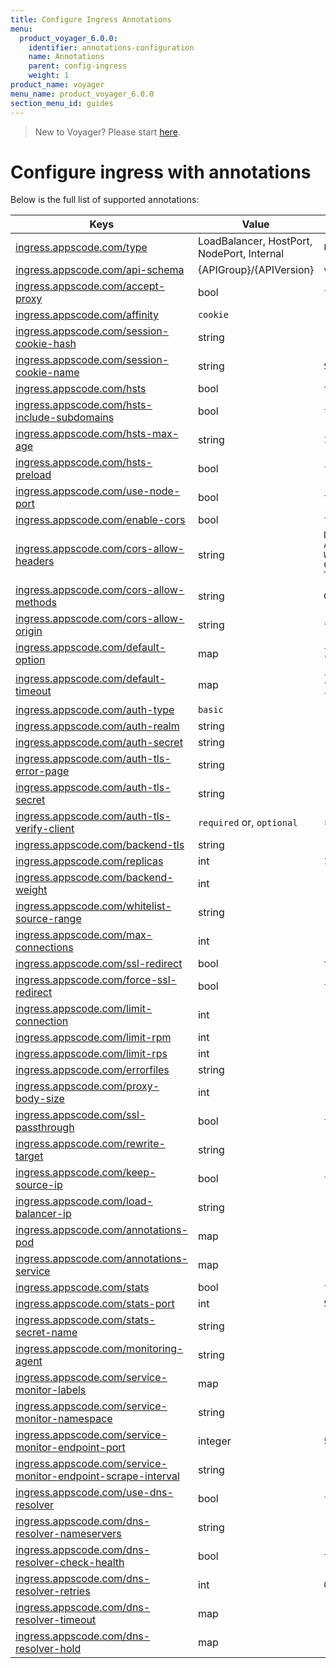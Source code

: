 ```yaml
---
title: Configure Ingress Annotations
menu:
  product_voyager_6.0.0:
    identifier: annotations-configuration
    name: Annotations
    parent: config-ingress
    weight: 1
product_name: voyager
menu_name: product_voyager_6.0.0
section_menu_id: guides
---
```


> New to Voyager? Please start [here](/products/voyager/6.0.0/concepts/overview).

# Configure ingress with annotations

Below is the full list of supported annotations:

|  Keys  |   Value   |  Default |
|--------|-----------|----------|
| [ingress.appscode.com/type](/products/voyager/6.0.0/concepts/README) | LoadBalancer, HostPort, NodePort, Internal | `LoadBalancer` |
| [ingress.appscode.com/api-schema](/products/voyager/6.0.0/concepts/overview) | {APIGroup}/{APIVersion} | `voyager.appscode.com/v1beta1` |
| [ingress.appscode.com/accept-proxy](/products/voyager/6.0.0/guides/ingress/configuration/accept-proxy) | bool | `false` |
| [ingress.appscode.com/affinity](/products/voyager/6.0.0/guides/ingress/http/sticky-session) | `cookie` | |
| [ingress.appscode.com/session-cookie-hash](/products/voyager/6.0.0/guides/ingress/http/sticky-session) | string | |
| [ingress.appscode.com/session-cookie-name](/products/voyager/6.0.0/guides/ingress/http/sticky-session) | string | `SERVERID` |
| [ingress.appscode.com/hsts](/products/voyager/6.0.0/guides/ingress/http/hsts) | bool | `true` |
| [ingress.appscode.com/hsts-include-subdomains](/products/voyager/6.0.0/guides/ingress/http/hsts) | bool | `false` |
| [ingress.appscode.com/hsts-max-age](/products/voyager/6.0.0/guides/ingress/http/hsts) | string | `15768000` |
| [ingress.appscode.com/hsts-preload](/products/voyager/6.0.0/guides/ingress/http/hsts) | bool | `false` |
| [ingress.appscode.com/use-node-port](/products/voyager/6.0.0/concepts/ingress-types/nodeport) | bool | `false` |
| [ingress.appscode.com/enable-cors](/products/voyager/6.0.0/guides/ingress/http/cors) | bool | `false` |
| [ingress.appscode.com/cors-allow-headers](/products/voyager/6.0.0/guides/ingress/http/cors) | string | `DNT,X-CustomHeader,Keep-Alive,User-Agent,X-Requested-With,If-Modified-Since,Cache-Control,Content-Type,Authorization` |
| [ingress.appscode.com/cors-allow-methods](/products/voyager/6.0.0/guides/ingress/http/cors) | string | `GET,PUT,POST,DELETE,PATCH,OPTIONS` |
| [ingress.appscode.com/cors-allow-origin](/products/voyager/6.0.0/guides/ingress/http/cors) | string | `*` |
| [ingress.appscode.com/default-option](/products/voyager/6.0.0/guides/ingress/configuration/default-options) | map | `{"http-server-close": "true", "dontlognull": "true"}` |
| [ingress.appscode.com/default-timeout](/products/voyager/6.0.0/guides/ingress/configuration/default-timeouts) | map | `{"connect": "50s", "server": "50s", "client": "50s", "client-fin": "50s", "tunnel": "50s"}` |
| [ingress.appscode.com/auth-type](/products/voyager/6.0.0/guides/ingress/security/basic-auth) | `basic` | |
| [ingress.appscode.com/auth-realm](/products/voyager/6.0.0/guides/ingress/security/basic-auth) | string | |
| [ingress.appscode.com/auth-secret](/products/voyager/6.0.0/guides/ingress/security/basic-auth) | string | |
| [ingress.appscode.com/auth-tls-error-page](/products/voyager/6.0.0/guides/ingress/security/tls-auth) | string | |
| [ingress.appscode.com/auth-tls-secret](/products/voyager/6.0.0/guides/ingress/security/tls-auth) | string | |
| [ingress.appscode.com/auth-tls-verify-client](/products/voyager/6.0.0/guides/ingress/security/tls-auth) | `required` or, `optional` | `required` |
| [ingress.appscode.com/backend-tls](/products/voyager/6.0.0/guides/ingress/tls/backend-tls) | string | |
| [ingress.appscode.com/replicas](/products/voyager/6.0.0/guides/ingress/scaling) | int | `1` |
| [ingress.appscode.com/backend-weight](/products/voyager/6.0.0/guides/ingress/http/blue-green-deployment) | int | |
| [ingress.appscode.com/whitelist-source-range](/products/voyager/6.0.0/guides/ingress/configuration/whitelist) | string | |
| [ingress.appscode.com/max-connections](/products/voyager/6.0.0/guides/ingress/configuration/max-connections) | int | |
| [ingress.appscode.com/ssl-redirect](/products/voyager/6.0.0/guides/ingress/configuration/ssl-redirect) | bool | `true` |
| [ingress.appscode.com/force-ssl-redirect](/products/voyager/6.0.0/guides/ingress/configuration/ssl-redirect) | bool | `false` |
| [ingress.appscode.com/limit-connection](/products/voyager/6.0.0/guides/ingress/configuration/rate-limit) | int | |
| [ingress.appscode.com/limit-rpm](/products/voyager/6.0.0/guides/ingress/configuration/rate-limit) | int | |
| [ingress.appscode.com/limit-rps](/products/voyager/6.0.0/guides/ingress/configuration/rate-limit) | int | |
| [ingress.appscode.com/errorfiles](/products/voyager/6.0.0/guides/ingress/configuration/error-files) | string | |
| [ingress.appscode.com/proxy-body-size](/products/voyager/6.0.0/guides/ingress/configuration/body-size) | int | |
| [ingress.appscode.com/ssl-passthrough](/products/voyager/6.0.0/guides/ingress/configuration/ssl-passthrough) | bool | `false` |
| [ingress.appscode.com/rewrite-target](/products/voyager/6.0.0/guides/ingress/configuration/rewrite-target) | string | |
| [ingress.appscode.com/keep-source-ip](/products/voyager/6.0.0/guides/ingress/configuration/keep-source-ip) | bool | `false` |
| [ingress.appscode.com/load-balancer-ip](/products/voyager/6.0.0/guides/ingress/configuration/loadbalancer-ip) | string | |
| [ingress.appscode.com/annotations-pod](/products/voyager/6.0.0/guides/ingress/configuration/pod-annotations) | map | |
| [ingress.appscode.com/annotations-service](/products/voyager/6.0.0/guides/ingress/configuration/service-annotations) | map | |
| [ingress.appscode.com/stats](/products/voyager/6.0.0/guides/ingress/monitoring/haproxy-stats) | bool | `false` |
| [ingress.appscode.com/stats-port](/products/voyager/6.0.0/guides/ingress/monitoring/haproxy-stats) | int | `56789` |
| [ingress.appscode.com/stats-secret-name](/products/voyager/6.0.0/guides/ingress/monitoring/haproxy-stats) | string | |
| [ingress.appscode.com/monitoring-agent](/products/voyager/6.0.0/guides/ingress/monitoring/using-coreos-prometheus-operator) | string  |         |
| [ingress.appscode.com/service-monitor-labels](/products/voyager/6.0.0/guides/ingress/monitoring/using-coreos-prometheus-operator) | map     |         |
| [ingress.appscode.com/service-monitor-namespace](/products/voyager/6.0.0/guides/ingress/monitoring/using-coreos-prometheus-operator) | string  |         |
| [ingress.appscode.com/service-monitor-endpoint-port](/products/voyager/6.0.0/guides/ingress/monitoring/using-coreos-prometheus-operator) | integer | 56790   |
| [ingress.appscode.com/service-monitor-endpoint-scrape-interval](/products/voyager/6.0.0/guides/ingress/monitoring/using-coreos-prometheus-operator) | string  |         |
| [ingress.appscode.com/use-dns-resolver](/products/voyager/6.0.0/guides/ingress/http/external-svc#using-external-domain) | bool | `false` |
| [ingress.appscode.com/dns-resolver-nameservers](/products/voyager/6.0.0/guides/ingress/http/external-svc#using-external-domain) | string | |
| [ingress.appscode.com/dns-resolver-check-health](/products/voyager/6.0.0/guides/ingress/http/external-svc#using-external-domain) | bool | `true` |
| [ingress.appscode.com/dns-resolver-retries](/products/voyager/6.0.0/guides/ingress/http/external-svc#using-external-domain) | int | `0` |
| [ingress.appscode.com/dns-resolver-timeout](/products/voyager/6.0.0/guides/ingress/http/external-svc#using-external-domain) | map | |
| [ingress.appscode.com/dns-resolver-hold](/products/voyager/6.0.0/guides/ingress/http/external-svc#using-external-domain) | map | |
